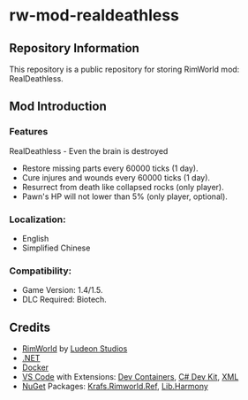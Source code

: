 # rw-mod-realdeathless

## Repository Information

This repository is a public repository for storing RimWorld mod: RealDeathless.

## Mod Introduction

### Features

RealDeathless - Even the brain is destroyed

- Restore missing parts every 60000 ticks (1 day).
- Cure injures and wounds every 60000 ticks (1 day).
- Resurrect from death like collapsed rocks (only player).
- Pawn's HP will not lower than 5% (only player, optional).

### Localization:

- English
- Simplified Chinese

### Compatibility:

- Game Version: 1.4/1.5.
- DLC Required: Biotech.

## Credits

- [RimWorld](https://store.steampowered.com/app/294100/RimWorld) by [Ludeon Studios](https://ludeon.com)
- [.NET](https://dotnet.microsoft.com/en-us/download/dotnet)
- [Docker](https://www.docker.com)
- [VS Code](https://code.visualstudio.com) with Extensions: [Dev Containers](https://marketplace.visualstudio.com/items?itemName=ms-vscode-remote.remote-containers), [C# Dev Kit](https://marketplace.visualstudio.com/items?itemName=ms-dotnettools.csdevkit), [XML](https://marketplace.visualstudio.com/items?itemName=redhat.vscode-xml)
- [NuGet](https://www.nuget.org) Packages: [Krafs.Rimworld.Ref](https://www.nuget.org/packages/Krafs.Rimworld.Ref), [Lib.Harmony](https://www.nuget.org/packages/Lib.Harmony)
